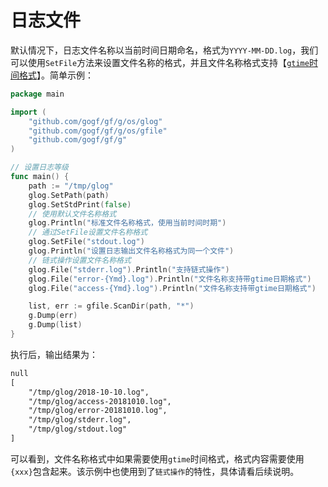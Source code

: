# 日志文件

默认情况下，日志文件名称以当前时间日期命名，格式为`YYYY-MM-DD.log`，我们可以使用`SetFile`方法来设置文件名称的格式，并且文件名称格式支持【[`gtime`时间格式](os/gtime/index.md)】。简单示例：

```go
package main

import (
    "github.com/gogf/gf/g/os/glog"
    "github.com/gogf/gf/g/os/gfile"
    "github.com/gogf/gf/g"
)

// 设置日志等级
func main() {
    path := "/tmp/glog"
    glog.SetPath(path)
    glog.SetStdPrint(false)
    // 使用默认文件名称格式
    glog.Println("标准文件名称格式，使用当前时间时期")
    // 通过SetFile设置文件名称格式
    glog.SetFile("stdout.log")
    glog.Println("设置日志输出文件名称格式为同一个文件")
    // 链式操作设置文件名称格式
    glog.File("stderr.log").Println("支持链式操作")
    glog.File("error-{Ymd}.log").Println("文件名称支持带gtime日期格式")
    glog.File("access-{Ymd}.log").Println("文件名称支持带gtime日期格式")

    list, err := gfile.ScanDir(path, "*")
    g.Dump(err)
    g.Dump(list)
}
```
执行后，输出结果为：
```html
null
[
	"/tmp/glog/2018-10-10.log",
	"/tmp/glog/access-20181010.log",
	"/tmp/glog/error-20181010.log",
	"/tmp/glog/stderr.log",
	"/tmp/glog/stdout.log"
]
```
可以看到，文件名称格式中如果需要使用`gtime`时间格式，格式内容需要使用`{xxx}`包含起来。该示例中也使用到了`链式操作`的特性，具体请看后续说明。